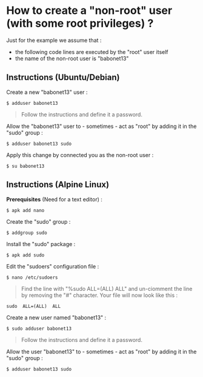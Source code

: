 How to create a "non-root" user (with some root privileges) ? 
==
Just for the example we assume that : 
* the following code lines are executed by the "root" user itself
* the name of the non-root user is "babonet13"

Instructions (Ubuntu/Debian)
-
Create a new "babonet13" user :
<pre><code>$ adduser babonet13</code></pre>
> Follow the instructions and define it a password.

Allow the "babonet13" user to - sometimes - act as "root" by adding it in the "sudo" group :
<pre><code>$ adduser babonet13 sudo</code></pre>

Apply this change by connected you as the non-root user :
<pre><code>$ su babonet13</code></pre>


Instructions (Alpine Linux)
-
__Prerequisites__ (Need for a text editor) :
<pre><code>$ apk add nano</code></pre>

Create the "sudo" group :
<pre><code>$ addgroup sudo </code></pre>

Install the "sudo" package :
<pre><code>$ apk add sudo</code></pre>

Edit the "sudoers" configuration file : 
<pre><code>$ nano /etc/sudoers</code></pre>
> Find the line with "%sudo ALL=(ALL) ALL" and un-ciomment the line by removing the "#" character. Your file will now look like this :  
<pre><code>sudo  ALL=(ALL)  ALL</pre></code>

Create a new user named "babonet13" :
<pre><code>$ sudo adduser babonet13</code></pre>
> Follow the instructions and define it a password.

Allow the user "babonet13" to - sometimes - act as "root" by adding it in the "sudo" group :
<pre><code>$ adduser babonet13 sudo</code></pre>
